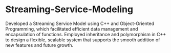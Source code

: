 # Streaming-Service-Modeling
Developed a Streaming Service Model using C++ and Object-Oriented Programming, which facilitated efficient data management and encapsulation of functions.  Employed inheritance and polymorphism in C++ to design a flexible, scalable system that supports the smooth addition of new features and future growth.
